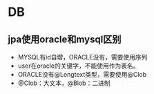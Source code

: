 # DB

## jpa使用oracle和mysql区别

* MYSQL有id自增，ORACLE没有，需要使用序列
* user在oracle的关键字，不能使用作为表名。
* ORACLE没有@Longtext类型，需要使用@Clob
* @Clob：大文本，@Blob：二进制
